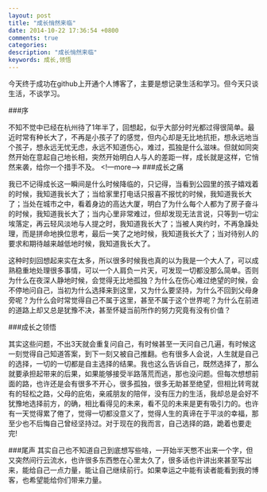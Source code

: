 ```yaml
---
layout: post
title: "成长悄然来临"
date: 2014-10-22 17:36:54 +0800
comments: true
categories: 
description: "成长悄然来临" 
keywords: 成长,领悟
---
```


今天终于成功在github上开通个人博客了，主要是想记录生活和学习。但今天只谈生活，不谈学习。

###序

不知不觉中已经在杭州待了1年半了，回想起，似乎大部分时光都过得很简单。最近时常有种长大了，不再是小孩子了的感觉，但内心却是无比地抗拒，想永远地当个孩子，想永远无忧无虑，永远不知道伤心，难过，孤独是什么滋味。但就如同突然开始在意起自己地长相，突然开始明白人与人的差距一样，成长就是这样，它悄然来袭，给你一个措手不及。
<!—more—>
###成长之痛

我已不记得成长这一瞬间是什么时候降临的，只记得，当看到公园里的孩子嬉戏着的时候，我知道我长大了；当给家里打电话只报喜不报忧的时候，我知道我长大了；当处在城市之中，看着身边的高达大厦，明白了为什么每个人都为了房子奋斗的时候，我知道我长大了；当内心里非常难过，但却发现无法言说，只等到一切尘埃落定，再云轻风淡地与人提之时，我知道我长大了；当被人爽约时，不再急躁处理，而是拼命地换位思考，最后一笑了之地时候，我知道我长大了；当对待别人的要求和期待越来越低地时候，我知道我长大了。     

这种时刻回想起来实在太多，所以很多时候我也真的以为我是一个大人了，可以成熟稳重地处理很多事情，可以一个人肩负一片天，可发现一切都没那么简单。否则为什么在夜深人静地时候，会觉得无比地孤独？为什么在伤心难过绝望的时候，会不停地问自己，当初为什么选择来到这里，又为什么要坚持，为什么不回到父母身旁呢？为什么会时常觉得自己不属于这里，甚至不属于这个世界呢？为什么在前进的道路上却又总是犹豫不决，甚至怀疑当前所作的努力究竟有没有价值？

###成长之领悟

其实这些问题，不出3天就会重复问自己，有时候甚至一天问自己几遍，有时候这一刻觉得自己知道答案，到下一刻又被自己推翻。也有很多人会说，人生就是自己的选择，一切的一切都是自主选择的结果。我也这么告诉自己，既然选择了，那么就要承担起带来的后果，如果能够接受半路落荒而逃，那也没问题。但每次想想前面的路，也许还是会有很多不开心，很多孤独，很多无助甚至绝望，但相比转弯就有的轻松之路，父母的庇佑，亲戚朋友的陪伴，没有压力的生活，我却总是会好不犹豫地选择前方，的确，相比看得见的未来，看不见的未来是更有吸引力的。也许有一天觉得累了倦了，觉得一切都没意义了，觉得人生的真谛在于平淡的幸福，那至少也不后悔自己曾经坚持过。对于现在的我而言，自己选择的路，跪着也要走完!

###尾声
其实自己也不知道自己到底想写些啥，一开始半天憋不出来一个字，但又突然间行云流水，也许很多东西憋在心里太久了，很多话也许讲出來甚至写出来，能给自己一点力量，能让自己继续前行。如果幸运之中能有读者能看到我的博客，也希望能给你们带来力量。
